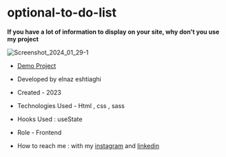 # optional-to-do-list

**If you have a lot of information to display on your site, why don't you use my project**

![Screenshot_2024_01_29-1](https://github.com/elnaz-eshtiaghi/optional-to-do-list/assets/146030206/51b34e25-373a-4a0d-93f9-0ab25e40c913)

- [Demo Project](https://elnaz-eshtiaghi.github.io/optional-to-do-list/)

- Developed by elnaz eshtiaghi

- Created - 2023

- Technologies Used - Html , css , sass

- Hooks Used : useState 

- Role - Frontend

- How to reach me : with my [instagram](https://www.instagram.com/elnaz_eshtiaghi) and [linkedin](https://www.linkedin.com/in/elnaz-eshtiaghi-936832290/)
